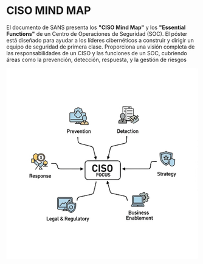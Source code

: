 # CISO MIND MAP

El documento de SANS presenta los  **"CISO Mind Map"** y los **"Essential Functions"** de un Centro de Operaciones de Seguridad (SOC). 
El póster está diseñado para ayudar a los líderes cibernéticos a construir y dirigir un equipo de seguridad de primera clase. Proporciona una visión completa de las responsabilidades de un CISO y las funciones de un SOC, cubriendo áreas como la prevención, detección, respuesta, y la gestión de riesgos

<div align="center">
  
![](foco_ciso.png)

</div>


